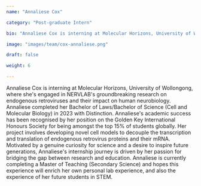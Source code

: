 ```yaml
---
name: "Annaliese Cox"

category: "Post-graduate Intern"

bio: "Annaliese Cox is interning at Molecular Horizons, University of Wollongong, where she's engaged in NERVLAB's groundbreaking research on endogenous retroviruses and their impact on human neurobiology. Annaliese completed her Bachelor of Laws/Bachelor of Science (Cell and Molecular Biology) in 2023 with Distinction. Annaliese's academic success has been recognised by her position on the Golden Key International Honours Society for being amongst the top 15% of students globally. Her project involves developing novel cell models to decouple the transcription and translation of endogenous retrovirus proteins and their mRNA. Motivated by a genuine curiosity for science and a desire to inspire future generations, Annaliese's internship journey is driven by her passion for bridging the gap between research and education. Annaliese is currently completing a Master of Teaching (Secondary Science) and hopes this experience will enrich her own personal lab experience, and also the experience of her future students in STEM."

image: "images/team/cox-annaliese.png"

draft: false

weight: 6

---
```


Annaliese Cox is interning at Molecular Horizons, University of Wollongong, where she's engaged in NERVLAB's groundbreaking research on endogenous retroviruses and their impact on human neurobiology. Annaliese completed her Bachelor of Laws/Bachelor of Science (Cell and Molecular Biology) in 2023 with Distinction. Annaliese's academic success has been recognised by her position on the Golden Key International Honours Society for being amongst the top 15% of students globally. Her project involves developing novel cell models to decouple the transcription and translation of endogenous retrovirus proteins and their mRNA. Motivated by a genuine curiosity for science and a desire to inspire future generations, Annaliese's internship journey is driven by her passion for bridging the gap between research and education. Annaliese is currently completing a Master of Teaching (Secondary Science) and hopes this experience will enrich her own personal lab experience, and also the experience of her future students in STEM.